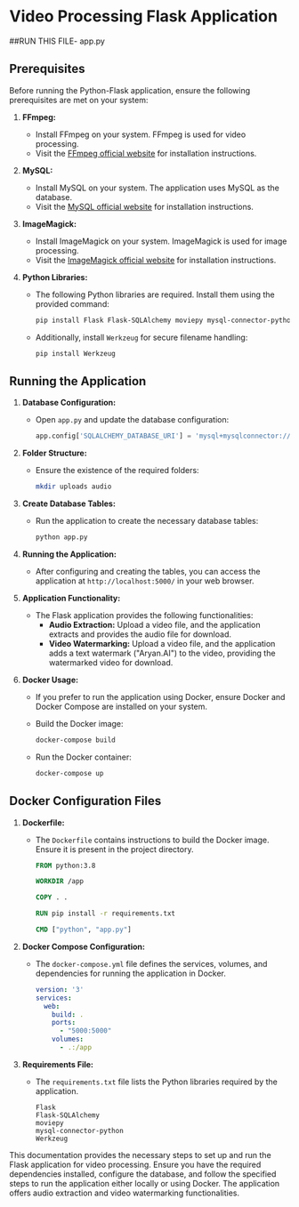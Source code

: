 # Video Processing Flask Application
##RUN THIS FILE-
app.py
## Prerequisites

Before running the Python-Flask application, ensure the following prerequisites are met on your system:

1. **FFmpeg:**
   - Install FFmpeg on your system. FFmpeg is used for video processing.
   - Visit the [FFmpeg official website](https://ffmpeg.org/download.html) for installation instructions.

2. **MySQL:**
   - Install MySQL on your system. The application uses MySQL as the database.
   - Visit the [MySQL official website](https://dev.mysql.com/downloads/mysql/) for installation instructions.

3. **ImageMagick:**
   - Install ImageMagick on your system. ImageMagick is used for image processing.
   - Visit the [ImageMagick official website](https://imagemagick.org/script/download.php) for installation instructions.

4. **Python Libraries:**
   - The following Python libraries are required. Install them using the provided command:

     ```bash
     pip install Flask Flask-SQLAlchemy moviepy mysql-connector-python
     ```

   - Additionally, install `Werkzeug` for secure filename handling:

     ```bash
     pip install Werkzeug
     ```

## Running the Application

1. **Database Configuration:**
   - Open `app.py` and update the database configuration:
     ```python
     app.config['SQLALCHEMY_DATABASE_URI'] = 'mysql+mysqlconnector://root:1234@localhost/vidyo'
     ```

2. **Folder Structure:**
   - Ensure the existence of the required folders:
     ```bash
     mkdir uploads audio
     ```

3. **Create Database Tables:**
   - Run the application to create the necessary database tables:
     ```bash
     python app.py
     ```

4. **Running the Application:**
   - After configuring and creating the tables, you can access the application at `http://localhost:5000/` in your web browser.

5. **Application Functionality:**
   - The Flask application provides the following functionalities:
     - **Audio Extraction:** Upload a video file, and the application extracts and provides the audio file for download.
     - **Video Watermarking:** Upload a video file, and the application adds a text watermark ("Aryan.AI") to the video, providing the watermarked video for download.

6. **Docker Usage:**
   - If you prefer to run the application using Docker, ensure Docker and Docker Compose are installed on your system.

   - Build the Docker image:
     ```bash
     docker-compose build
     ```

   - Run the Docker container:
     ```bash
     docker-compose up
     ```

## Docker Configuration Files

1. **Dockerfile:**
   - The `Dockerfile` contains instructions to build the Docker image. Ensure it is present in the project directory.

     ```dockerfile
     FROM python:3.8

     WORKDIR /app

     COPY . .

     RUN pip install -r requirements.txt

     CMD ["python", "app.py"]
     ```

2. **Docker Compose Configuration:**
   - The `docker-compose.yml` file defines the services, volumes, and dependencies for running the application in Docker.

     ```yaml
     version: '3'
     services:
       web:
         build: .
         ports:
           - "5000:5000"
         volumes:
           - .:/app
     ```

3. **Requirements File:**
   - The `requirements.txt` file lists the Python libraries required by the application.

     ```
     Flask
     Flask-SQLAlchemy
     moviepy
     mysql-connector-python
     Werkzeug
     ```

This documentation provides the necessary steps to set up and run the Flask application for video processing. Ensure you have the required dependencies installed, configure the database, and follow the specified steps to run the application either locally or using Docker. The application offers audio extraction and video watermarking functionalities.
